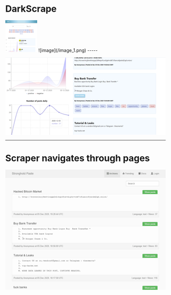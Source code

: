 # DarkScrape

<img src="/image_1.png" width="100" height="100">
![image](/image_1.png)
-----

![image](/image_2.png)

-----

# Scraper navigates through pages
![gif](/scraper/test.gif)
